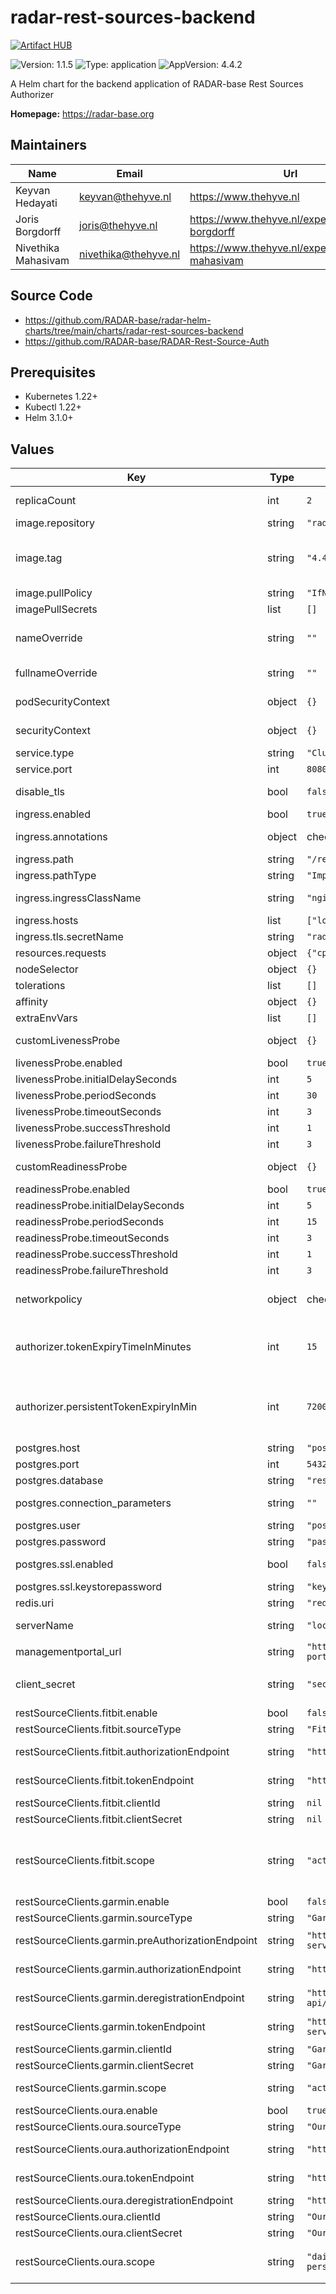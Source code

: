 

# radar-rest-sources-backend
[![Artifact HUB](https://img.shields.io/endpoint?url=https://artifacthub.io/badge/repository/radar-rest-sources-backend)](https://artifacthub.io/packages/helm/radar-base/radar-rest-sources-backend)

![Version: 1.1.5](https://img.shields.io/badge/Version-1.1.5-informational?style=flat-square) ![Type: application](https://img.shields.io/badge/Type-application-informational?style=flat-square) ![AppVersion: 4.4.2](https://img.shields.io/badge/AppVersion-4.4.2-informational?style=flat-square)

A Helm chart for the backend application of RADAR-base Rest Sources Authorizer

**Homepage:** <https://radar-base.org>

## Maintainers

| Name | Email | Url |
| ---- | ------ | --- |
| Keyvan Hedayati | <keyvan@thehyve.nl> | <https://www.thehyve.nl> |
| Joris Borgdorff | <joris@thehyve.nl> | <https://www.thehyve.nl/experts/joris-borgdorff> |
| Nivethika Mahasivam | <nivethika@thehyve.nl> | <https://www.thehyve.nl/experts/nivethika-mahasivam> |

## Source Code

* <https://github.com/RADAR-base/radar-helm-charts/tree/main/charts/radar-rest-sources-backend>
* <https://github.com/RADAR-base/RADAR-Rest-Source-Auth>

## Prerequisites
* Kubernetes 1.22+
* Kubectl 1.22+
* Helm 3.1.0+

## Values

| Key | Type | Default | Description |
|-----|------|---------|-------------|
| replicaCount | int | `2` | Number of radar-rest-sources-backend replicas to deploy |
| image.repository | string | `"radarbase/radar-rest-source-auth-backend"` | radar-rest-sources-backend image repository |
| image.tag | string | `"4.4.2"` | radar-rest-sources-backend image tag (immutable tags are recommended) Overrides the image tag whose default is the chart appVersion. |
| image.pullPolicy | string | `"IfNotPresent"` | radar-rest-sources-backend image pull policy |
| imagePullSecrets | list | `[]` | Docker registry secret names as an array |
| nameOverride | string | `""` | String to partially override radar-rest-sources-backend.fullname template with a string (will prepend the release name) |
| fullnameOverride | string | `""` | String to fully override radar-rest-sources-backend.fullname template with a string |
| podSecurityContext | object | `{}` | Configure radar-rest-sources-backend pods' Security Context |
| securityContext | object | `{}` | Configure radar-rest-sources-backend containers' Security Context |
| service.type | string | `"ClusterIP"` | Kubernetes Service type |
| service.port | int | `8080` | radar-rest-sources-backend port |
| disable_tls | bool | `false` | Disable TLS (reconfigures Ingress and sets URLs to use HTTP) |
| ingress.enabled | bool | `true` | Enable ingress controller resource |
| ingress.annotations | object | check values.yaml | Annotations that define default ingress class, certificate issuer and session configuration |
| ingress.path | string | `"/rest-sources/backend"` | Path within the url structure |
| ingress.pathType | string | `"ImplementationSpecific"` | Ingress Path type |
| ingress.ingressClassName | string | `"nginx"` | IngressClass that will be used to implement the Ingress (Kubernetes 1.18+) |
| ingress.hosts | list | `["localhost"]` | Hosts to accept requests from |
| ingress.tls.secretName | string | `"radar-base-tls-radar-rest-sources-backend"` | TLS Secret Name |
| resources.requests | object | `{"cpu":"100m","memory":"400Mi"}` | CPU/Memory resource requests |
| nodeSelector | object | `{}` | Node labels for pod assignment |
| tolerations | list | `[]` | Toleration labels for pod assignment |
| affinity | object | `{}` | Affinity labels for pod assignment |
| extraEnvVars | list | `[]` | Extra environment variables |
| customLivenessProbe | object | `{}` | Custom livenessProbe that overrides the default one |
| livenessProbe.enabled | bool | `true` | Enable livenessProbe |
| livenessProbe.initialDelaySeconds | int | `5` | Initial delay seconds for livenessProbe |
| livenessProbe.periodSeconds | int | `30` | Period seconds for livenessProbe |
| livenessProbe.timeoutSeconds | int | `3` | Timeout seconds for livenessProbe |
| livenessProbe.successThreshold | int | `1` | Success threshold for livenessProbe |
| livenessProbe.failureThreshold | int | `3` | Failure threshold for livenessProbe |
| customReadinessProbe | object | `{}` | Custom readinessProbe that overrides the default one |
| readinessProbe.enabled | bool | `true` | Enable readinessProbe |
| readinessProbe.initialDelaySeconds | int | `5` | Initial delay seconds for readinessProbe |
| readinessProbe.periodSeconds | int | `15` | Period seconds for readinessProbe |
| readinessProbe.timeoutSeconds | int | `3` | Timeout seconds for readinessProbe |
| readinessProbe.successThreshold | int | `1` | Success threshold for readinessProbe |
| readinessProbe.failureThreshold | int | `3` | Failure threshold for readinessProbe |
| networkpolicy | object | check `values.yaml` | Network policy defines who can access this application and who this applications has access to |
| authorizer.tokenExpiryTimeInMinutes | int | `15` | Within how many minutes an online authorization attempt should be finalized. Steps: logging in to Fitbit, returning to the authorizer. |
| authorizer.persistentTokenExpiryInMin | int | `7200` | Within how many minutes an authorization attempt by a participant should be finalized. Steps: passing token to participant, them logging in to Fitbit, and returning to the authorizer. |
| postgres.host | string | `"postgresql"` | host name of the postgres db |
| postgres.port | int | `5432` | post of the postgres db |
| postgres.database | string | `"restsourceauthorizer"` | database name |
| postgres.connection_parameters | string | `""` | additional JDBC connection parameters e.g. sslmode=verify-full |
| postgres.user | string | `"postgres"` | postgres user |
| postgres.password | string | `"password"` | password of the postgres user |
| postgres.ssl.enabled | bool | `false` | set to true of the connecting to postgres using SSL |
| postgres.ssl.keystorepassword | string | `"keystorepassword"` |  |
| redis.uri | string | `"redis://redis-master:6379"` | URI of the redis database |
| serverName | string | `"localhost"` | Resolvable server name, needed to find the advertised URL and callback URL |
| managementportal_url | string | `"http://management-portal:8080/managementportal"` | URL of the Management Portal |
| client_secret | string | `"secret"` | OAuth2 client secret of the radar-rest-sources-backend client from Management Portal |
| restSourceClients.fitbit.enable | bool | `false` | set to true, if Fitbit client should be used |
| restSourceClients.fitbit.sourceType | string | `"FitBit"` | Type of the data sources |
| restSourceClients.fitbit.authorizationEndpoint | string | `"https://www.fitbit.com/oauth2/authorize"` | Authorization endpoint for Fitbit authentication and authorization |
| restSourceClients.fitbit.tokenEndpoint | string | `"https://api.fitbit.com/oauth2/token"` | Token endpoint to request access-token from FitBit |
| restSourceClients.fitbit.clientId | string | `nil` | FitBit client id |
| restSourceClients.fitbit.clientSecret | string | `nil` | FitBit client secret |
| restSourceClients.fitbit.scope | string | `"activity heartrate sleep profile"` | List of scopes of the data that should be collected from Fitbit. For details, please refer to https://dev.fitbit.com/build/reference/web-api/developer-guide/application-design/#Scopes |
| restSourceClients.garmin.enable | bool | `false` | set to true, if Garmin client should be used |
| restSourceClients.garmin.sourceType | string | `"Garmin"` | Type of the data sources |
| restSourceClients.garmin.preAuthorizationEndpoint | string | `"https://connectapi.garmin.com/oauth-service/oauth/request_token"` | Pre authorization endpoint to get request token in OAuth 1.0 terminology |
| restSourceClients.garmin.authorizationEndpoint | string | `"https://connect.garmin.com/oauthConfirm"` | Authorization endpoint to get oauth confirmation in OAuth 1.0 terminology |
| restSourceClients.garmin.deregistrationEndpoint | string | `"https://healthapi.garmin.com/wellness-api/rest/user/registration"` | Endpoint to deregister a user on garmin to disable receiving push requests |
| restSourceClients.garmin.tokenEndpoint | string | `"https://connectapi.garmin.com/oauth-service/oauth/access_token"` | Token endpoint to request access-token from Garmin |
| restSourceClients.garmin.clientId | string | `"Garmin-clientid"` | Garmin client id |
| restSourceClients.garmin.clientSecret | string | `"Garmin-clientsecret"` | Garmin client secret |
| restSourceClients.garmin.scope | string | `"activity heartrate sleep profile"` | List of scopes of the data that should be collected from Garmin. |
| restSourceClients.oura.enable | bool | `true` | set to true, if Oura client should be used |
| restSourceClients.oura.sourceType | string | `"Oura"` | Type of the data sources |
| restSourceClients.oura.authorizationEndpoint | string | `"https://cloud.ouraring.com/oauth/authorize"` | Authorization endpoint for Oura authentication and authorization |
| restSourceClients.oura.tokenEndpoint | string | `"https://api.ouraring.com/oauth/token"` | Token endpoint to request access-token from Oura |
| restSourceClients.oura.deregistrationEndpoint | string | `"https://api.ouraring.com/oauth/revoke"` |  |
| restSourceClients.oura.clientId | string | `"Oura-clientid"` | Oura client id |
| restSourceClients.oura.clientSecret | string | `"Oura-clientsecret"` | Oura client secret |
| restSourceClients.oura.scope | string | `"daily session heartrate workout tag personal email spo2 ring_configuration"` | List of scopes of the data that should be collected from Oura. For details, please refer to https://cloud.ouraring.com/docs/authentication |
